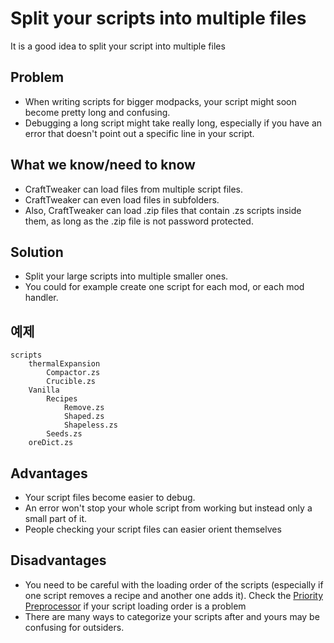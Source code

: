 # Split your scripts into multiple files

It is a good idea to split your script into multiple files

## Problem
- When writing scripts for bigger modpacks, your script might soon become pretty long and confusing.
- Debugging a long script might take really long, especially if you have an error that doesn't point out a specific line in your script.

## What we know/need to know
- CraftTweaker can load files from multiple script files.
- CraftTweaker can even load files in subfolders.
- Also, CraftTweaker can load .zip files that contain .zs scripts inside them, as long as the .zip file is not password protected.

## Solution
- Split your large scripts into multiple smaller ones.
- You could for example create one script for each mod, or each mod handler.

## 예제
```zenscript
scripts
    thermalExpansion
        Compactor.zs
        Crucible.zs
    Vanilla
        Recipes
            Remove.zs
            Shaped.zs
            Shapeless.zs
        Seeds.zs
    oreDict.zs
```

## Advantages
- Your script files become easier to debug.
- An error won't stop your whole script from working but instead only a small part of it.
- People checking your script files can easier orient themselves

## Disadvantages
- You need to be careful with the loading order of the scripts (especially if one script removes a recipe and another one adds it). Check the [Priority Preprocessor](/AdvancedFunctions/Preprocessors/PriorityPreprocessor/) if your script loading order is a problem
- There are many ways to categorize your scripts after and yours may be confusing for outsiders.